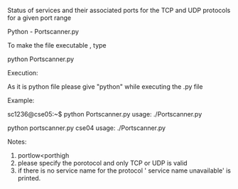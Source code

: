 
Status  of  services and  their  associated  ports  for  the  TCP  and  UDP  protocols  for  a  given  port  range

Python - Portscanner.py


To make the file executable , type 

python Portscanner.py

Execution:

As it is python file please give "python" while executing the .py file

Example: 

sc1236@cse05:~$ python Portscanner.py
usage: ./Portscanner.py <hostname> <protocol> <portlow> <porthigh>

 python portscanner.py cse04
usage: ./Portscanner.py <hostname> <protocol> <portlow> <porthigh>



Notes: 
1) portlow<porthigh
2) please specify the porotocol and only TCP or UDP is valid
3) if there is no service name for the protocol ' service name unavailable' is printed.




